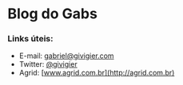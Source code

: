 # Blog do Gabs

### Links úteis:
- E-mail: [gabriel@givigier.com](mailto:gabriel@givigier.com)
- Twitter: [@givigier](http://twitter.com/givigier)
- Agrid: [www.agrid.com.br](http://agrid.com.br)
